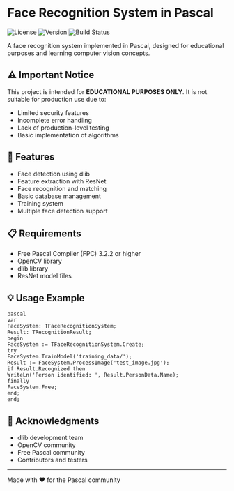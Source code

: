 # Face Recognition System in Pascal

![License](https://img.shields.io/badge/license-MIT-blue.svg)
![Version](https://img.shields.io/badge/version-1.0.0-green.svg)
![Build Status](https://img.shields.io/github/workflow/status/username/face-recognition-pascal/Build%20and%20Test)

A face recognition system implemented in Pascal, designed for educational purposes and learning computer vision concepts.

## ⚠️ Important Notice

This project is intended for **EDUCATIONAL PURPOSES ONLY**. It is not suitable for production use due to:
- Limited security features
- Incomplete error handling
- Lack of production-level testing
- Basic implementation of algorithms

## 🎯 Features

- Face detection using dlib
- Feature extraction with ResNet
- Face recognition and matching
- Basic database management
- Training system
- Multiple face detection support

## 📋 Requirements

- Free Pascal Compiler (FPC) 3.2.2 or higher
- OpenCV library
- dlib library
- ResNet model files

## 💡 Usage Example

```
pascal
var
FaceSystem: TFaceRecognitionSystem;
Result: TRecognitionResult;
begin
FaceSystem := TFaceRecognitionSystem.Create;
try
FaceSystem.TrainModel('training_data/');
Result := FaceSystem.ProcessImage('test_image.jpg');
if Result.Recognized then
WriteLn('Person identified: ', Result.PersonData.Name);
finally
FaceSystem.Free;
end;
end;
```
## 🙏 Acknowledgments

- dlib development team
- OpenCV community
- Free Pascal community
- Contributors and testers

---
Made with ❤️ for the Pascal community